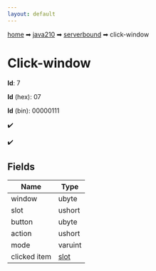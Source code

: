 ```yaml
---
layout: default
---
```


[home](/) ➡ [java210](/protocol/java210) ➡ [serverbound](/protocol/java210/serverbound) ➡ click-window

# Click-window

**Id**: 7

**Id** (hex): 07

**Id** (bin): 00000111

✔️

✔️

## Fields

Name | Type
---|---
window | ubyte
slot | ushort
button | ubyte
action | ushort
mode | varuint
clicked item | [slot](/protocol/java210/types/slot)

